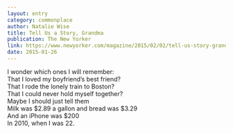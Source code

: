 ```yaml
---
layout: entry
category: commonplace
author: Natalie Wise
title: Tell Us a Story, Grandma
publication: The New Yorker
link: https://www.newyorker.com/magazine/2015/02/02/tell-us-story-grandma
date: 2015-01-26
---
```


I wonder which ones I will remember:
<br>That I loved my boyfriend’s best friend?
<br>That I rode the lonely train to Boston?
<br>That I could never hold myself together?
<br>Maybe I should just tell them
<br>Milk was $2.89 a gallon and bread was $3.29
<br>And an iPhone was $200
<br>In 2010, when I was 22. 
